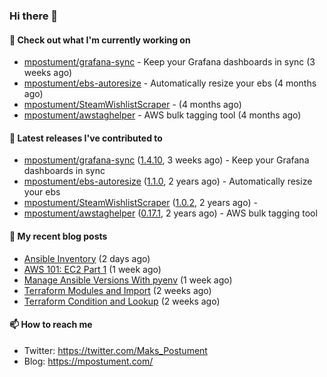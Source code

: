 ### Hi there 👋

#### 👷 Check out what I'm currently working on

- [mpostument/grafana-sync](https://github.com/mpostument/grafana-sync) - Keep your Grafana dashboards in sync (3 weeks ago)
- [mpostument/ebs-autoresize](https://github.com/mpostument/ebs-autoresize) - Automatically resize your ebs (4 months ago)
- [mpostument/SteamWishlistScraper](https://github.com/mpostument/SteamWishlistScraper) -  (4 months ago)
- [mpostument/awstaghelper](https://github.com/mpostument/awstaghelper) - AWS bulk tagging tool (4 months ago)

#### 🔭 Latest releases I've contributed to

- [mpostument/grafana-sync](https://github.com/mpostument/grafana-sync) ([1.4.10](https://github.com/mpostument/grafana-sync/releases/tag/1.4.10), 3 weeks ago) - Keep your Grafana dashboards in sync
- [mpostument/ebs-autoresize](https://github.com/mpostument/ebs-autoresize) ([1.1.0](https://github.com/mpostument/ebs-autoresize/releases/tag/1.1.0), 2 years ago) - Automatically resize your ebs
- [mpostument/SteamWishlistScraper](https://github.com/mpostument/SteamWishlistScraper) ([1.0.2](https://github.com/mpostument/SteamWishlistScraper/releases/tag/1.0.2), 2 years ago) - 
- [mpostument/awstaghelper](https://github.com/mpostument/awstaghelper) ([0.17.1](https://github.com/mpostument/awstaghelper/releases/tag/0.17.1), 2 years ago) - AWS bulk tagging tool

#### 📜 My recent blog posts

- [Ansible Inventory](https://mpostument.com/2022/09/27/ansible-inventory/) (2 days ago)
- [AWS 101: EC2 Part 1](https://mpostument.com/2022/09/22/aws-101-ec2-part-1/) (1 week ago)
- [Manage Ansible Versions With pyenv](https://mpostument.com/2022/09/19/manage-ansible-versions-with-pyenv/) (1 week ago)
- [Terraform Modules and Import](https://mpostument.com/2022/09/14/terraform-modules-and-import/) (2 weeks ago)
- [Terraform Condition and Lookup](https://mpostument.com/2022/09/11/terraform-condition-and-lookup/) (2 weeks ago)

#### 📫 How to reach me

- Twitter: https://twitter.com/Maks_Postument
- Blog: https://mpostument.com/
